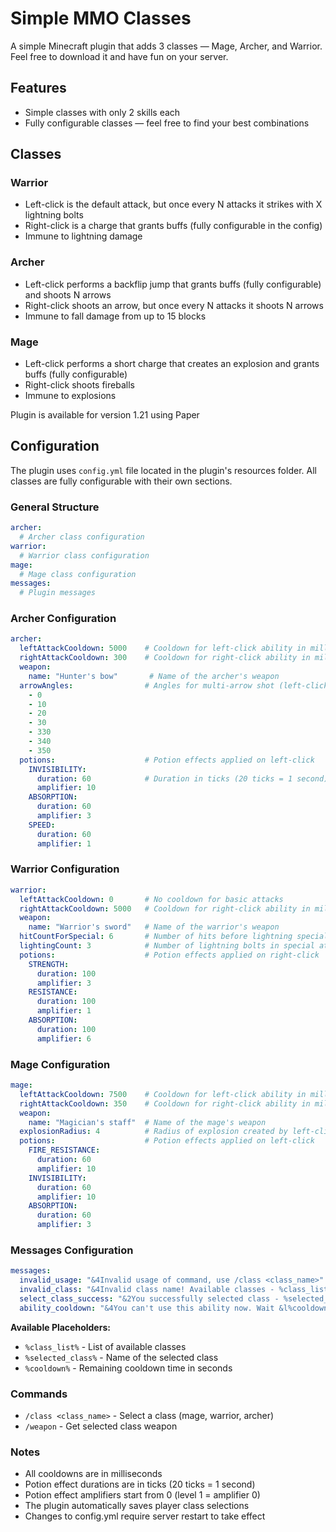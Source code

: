 # Simple MMO Classes

A simple Minecraft plugin that adds 3 classes — Mage, Archer, and Warrior.
Feel free to download it and have fun on your server.

## Features
- Simple classes with only 2 skills each
- Fully configurable classes — feel free to find your best combinations

## Classes

### Warrior
- Left-click is the default attack, but once every N attacks it strikes with X lightning bolts
- Right-click is a charge that grants buffs (fully configurable in the config)
- Immune to lightning damage

### Archer
- Left-click performs a backflip jump that grants buffs (fully configurable) and shoots N arrows
- Right-click shoots an arrow, but once every N attacks it shoots N arrows
- Immune to fall damage from up to 15 blocks

### Mage
- Left-click performs a short charge that creates an explosion and grants buffs (fully configurable)
- Right-click shoots fireballs
- Immune to explosions

Plugin is available for version 1.21 using Paper

## Configuration

The plugin uses `config.yml` file located in the plugin's resources folder. All classes are fully configurable with their own sections.

### General Structure

```yaml
archer:
  # Archer class configuration
warrior:
  # Warrior class configuration  
mage:
  # Mage class configuration
messages:
  # Plugin messages
```

### Archer Configuration

```yaml
archer:
  leftAttackCooldown: 5000    # Cooldown for left-click ability in milliseconds
  rightAttackCooldown: 300    # Cooldown for right-click ability in milliseconds
  weapon:
    name: "Hunter's bow"       # Name of the archer's weapon
  arrowAngles:                # Angles for multi-arrow shot (left-click)
    - 0
    - 10
    - 20
    - 30
    - 330
    - 340
    - 350
  potions:                    # Potion effects applied on left-click
    INVISIBILITY:
      duration: 60            # Duration in ticks (20 ticks = 1 second)
      amplifier: 10
    ABSORPTION:
      duration: 60
      amplifier: 3
    SPEED:
      duration: 60
      amplifier: 1
```

### Warrior Configuration

```yaml
warrior:
  leftAttackCooldown: 0       # No cooldown for basic attacks
  rightAttackCooldown: 5000   # Cooldown for right-click ability in milliseconds
  weapon:
    name: "Warrior's sword"   # Name of the warrior's weapon
  hitCountForSpecial: 6       # Number of hits before lightning special attack
  lightingCount: 3            # Number of lightning bolts in special attack
  potions:                    # Potion effects applied on right-click
    STRENGTH:
      duration: 100
      amplifier: 3
    RESISTANCE:
      duration: 100
      amplifier: 1
    ABSORPTION:
      duration: 100
      amplifier: 6
```

### Mage Configuration

```yaml
mage:
  leftAttackCooldown: 7500    # Cooldown for left-click ability in milliseconds
  rightAttackCooldown: 350    # Cooldown for right-click ability in milliseconds
  weapon:
    name: "Magician's staff"  # Name of the mage's weapon
  explosionRadius: 4          # Radius of explosion created by left-click
  potions:                    # Potion effects applied on left-click
    FIRE_RESISTANCE:
      duration: 60
      amplifier: 10
    INVISIBILITY:
      duration: 60
      amplifier: 10
    ABSORPTION:
      duration: 60
      amplifier: 3
```

### Messages Configuration

```yaml
messages:
  invalid_usage: "&4Invalid usage of command, use /class <class_name>"
  invalid_class: "&4Invalid class name! Available classes - %class_list%"
  select_class_success: "&2You successfully selected class - %selected_class%"
  ability_cooldown: "&4You can't use this ability now. Wait &l%cooldown%&r&4 seconds!"
```

**Available Placeholders:**
- `%class_list%` - List of available classes
- `%selected_class%` - Name of the selected class
- `%cooldown%` - Remaining cooldown time in seconds

### Commands

- `/class <class_name>` - Select a class (mage, warrior, archer)
- `/weapon` - Get selected class weapon

### Notes

- All cooldowns are in milliseconds
- Potion effect durations are in ticks (20 ticks = 1 second)
- Potion effect amplifiers start from 0 (level 1 = amplifier 0)
- The plugin automatically saves player class selections
- Changes to config.yml require server restart to take effect